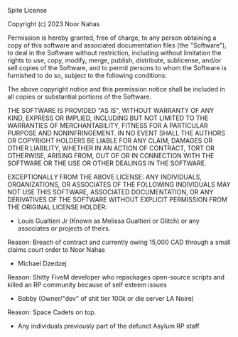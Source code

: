 Spite License

Copyright (c) 2023 Noor Nahas

Permission is hereby granted, free of charge, to any person obtaining a copy of this software and associated documentation files (the "Software"), to deal in the Software without restriction, including without limitation the rights to use, copy, modify, merge, publish, distribute, sublicense, and/or sell copies of the Software, and to permit persons to whom the Software is furnished to do so, subject to the following conditions:

The above copyright notice and this permission notice shall be included in all copies or substantial portions of the Software.

THE SOFTWARE IS PROVIDED "AS IS", WITHOUT WARRANTY OF ANY KIND, EXPRESS OR IMPLIED, INCLUDING BUT NOT LIMITED TO THE WARRANTIES OF MERCHANTABILITY, FITNESS FOR A PARTICULAR PURPOSE AND NONINFRINGEMENT. IN NO EVENT SHALL THE AUTHORS OR COPYRIGHT HOLDERS BE LIABLE FOR ANY CLAIM, DAMAGES OR OTHER LIABILITY, WHETHER IN AN ACTION OF CONTRACT, TORT OR OTHERWISE, ARISING FROM, OUT OF OR IN CONNECTION WITH THE SOFTWARE OR THE USE OR OTHER DEALINGS IN THE SOFTWARE.

EXCEPTIONALLY FROM THE ABOVE LICENSE: ANY INDIVIDUALS, ORGANIZATIONS, OR ASSOCIATES OF THE FOLLOWING INDIVIDUALS MAY NOT USE THIS SOFTWARE, ASSOCIATED DOCUMENTATION, OR ANY DERIVATIVES OF THE SOFTWARE WITHOUT EXPLICIT PERMISSION FROM THE ORIGINAL LICENSE HOLDER:

- Louis Gualtieri Jr (Known as Melissa Gualtieri or Glitch) or any associates or projects of theirs.
 
Reason: Breach of contract and currently owing 15,000 CAD through a small claims court order to Noor Nahas

- Michael Dzedzej 

Reason: Shitty FiveM developer who repackages open-source scripts and killed an RP community because of self esteem issues

- Bobby (Owner/"dev" of shit tier 100k or die server LA Noire)

Reason: Space Cadets on top.

- Any individuals previously part of the defunct Asylum RP staff
